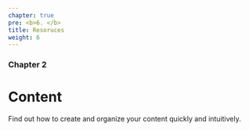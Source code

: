 ```yaml
---
chapter: true
pre: <b>6. </b>
title: Resoruces
weight: 6
---
```


### Chapter 2

# Content

Find out how to create and organize your content quickly and intuitively.

